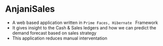 # AnjaniSales

- A web based application written in ``` Prime Faces, Hibernate  ``` Framework
- It gives insight to the Cash & Sales ledgers and how we can predict the demand forecast based on sales strategy
- This application reduces manual interventation

